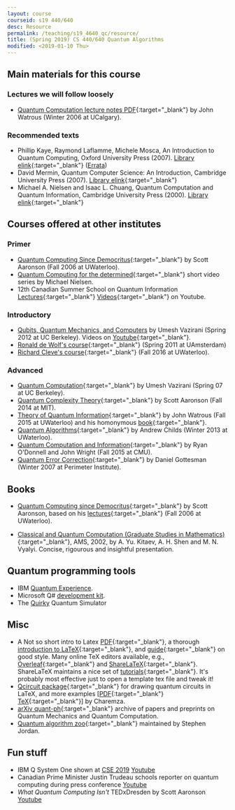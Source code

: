 ```yaml
---
layout: course
courseid: s19 440/640
desc: Resource
permalink: /teaching/s19_4640_qc/resource/
title: (Spring 2019) CS 440/640 Quantum Algorithms
modified: <2019-01-10 Thu>
---
```

## Main materials for this course

### Lectures we will follow loosely

* [Quantum Computation lecture notes PDF](https://cs.uwaterloo.ca/~watrous/CPSC519/LectureNotes/all.pdf){:target="_blank"} by John Watrous (Winter 2006 at UCalgary). 

### Recommended texts

*  Phillip Kaye, Raymond Laflamme, Michele Mosca, An Introduction to Quantum Computing, Oxford University Press (2007). [Library elink](https://libcat.tamu.edu/vwebv/holdingsInfo?bibId=5357750){:target="_blank"} ([Errata](http://qcintro.com/))
*  David Mermin, Quantum Computer Science: An Introduction, Cambridge University Press (2007). [Library elink](https://libcat.tamu.edu/vwebv/holdingsInfo?bibId=2984388){:target="_blank"}
*  Michael A. Nielsen and Isaac L. Chuang, Quantum Computation and Quantum Information, Cambridge University Press (2000). [Library elink](https://libcat.tamu.edu/vwebv/holdingsInfo?bibId=3860234){:target="_blank"}

## Courses offered at other institutes

### Primer 
* [Quantum Computing Since Democritus](http://www.scottaaronson.com/democritus/){:target="_blank"} by Scott Aaronson (Fall 2006 at UWaterloo). 
* [Quantum Computing for the determined](http://michaelnielsen.org/blog/quantum-computing-for-the-determined/){:target="_blank"} short video series by Michael Nielsen. 
* 12th Canadian Summer School on Quantum Information [Lectures](http://cssqi2012.iqc.uwaterloo.ca/schedule/){:target="_blank"} [Videos](https://www.youtube.com/playlist?list=PLq2e2Zi6KW-uHqylI-9paEJEj2zIS6dD-){:target="_blank"} on Youtube. 

### Introductory
* [Qubits, Quantum Mechanics, and Computers](http://www-inst.eecs.berkeley.edu/~cs191/sp12/) by Umesh Vazirani (Spring 2012 at UC Berkeley). Videos on [Youtube](https://www.youtube.com/playlist?list=PLDAjb_zu5aoFazE31_8yT0OfzsTcmvAVg){:target="_blank"}. 
* [Ronald de Wolf's course](http://homepages.cwi.nl/~rdewolf/qc11.html){:target="_blank"} (Spring 2011 at UAmsterdam)
* [Richard Cleve's course](http://cleve.iqc.uwaterloo.ca/qic710.html){:target="_blank"} (Fall 2016 at UWaterloo). 

### Advanced
* [Quantum Computation](https://people.eecs.berkeley.edu/~vazirani/quantum.html){:target="_blank"} by Umesh Vazirani (Spring 07 at UC Berkeley).
*  [Quantum Complexity Theory](http://stellar.mit.edu/S/course/6/fa14/6.845/){:target="_blank"} by Scott Aaronson (Fall 2014 at MIT). 
*  [Theory of Quantum Information](https://cs.uwaterloo.ca/~watrous/CS766/){:target="_blank"} by John Watrous (Fall 2015 at UWaterloo) and his homonymous [book](https://cs.uwaterloo.ca/~watrous/TQI/){:target="_blank"}.
* [Quantum Algorithms](http://www.cs.umd.edu/~amchilds/teaching/w13/qic823.html){:target="_blank"} by Andrew Childs (Winter 2013 at UWaterloo).
* [Quantum Computation and Information](http://www.cs.cmu.edu/~odonnell/quantum15/){:target="_blank"} by Ryan O'Donnell and John Wright (Fall 2015 at CMU).
* [Quantum Error Correction](https://www.perimeterinstitute.ca/personal/dgottesman/QECC2007/index.html){:target="_blank"} by Daniel Gottesman  (Winter 2007 at Perimeter Institute).

## Books 
*  [Quantum Computing since Democritus](http://www.cambridge.org/us/academic/subjects/physics/quantum-physics-quantum-information-and-quantum-computation/quantum-computing-democritus?format=PB&isbn=9780521199568){:target="_blank"} by Scott Aaronson, based on his [lectures](http://www.scottaaronson.com/democritus/){:target="_blank"} (Fall 2006 at UWaterloo).

* [Classical and Quantum Computation (Graduate Studies in Mathematics)](https://www.amazon.com/Classical-Quantum-Computation-Graduate-Mathematics/dp/0821832298){:target="_blank"}, AMS, 2002, by A. Yu. Kitaev, A. H. Shen and M. N. Vyalyi. Concise, rigourous and insightful presentation.

## Quantum programming tools
* IBM [Quantum Experience](http://research.ibm.com/ibm-q/qx/). 
* Microsoft Q# [development kit](https://www.microsoft.com/en-us/quantum/development-kit).
* The [Quirky](https://www.quantum-quest.nl/quirky/) Quantum Simulator

## Misc
* A Not so short intro to Latex [PDF](https://tobi.oetiker.ch/lshort/lshort.pdf){:target="_blank"}, a thorough [introduction to LaTeX](https://en.wikibooks.org/wiki/LaTeX){:target="_blank"}, and [guide](http://www.math.illinois.edu/~ajh/tex/basics.html){:target="_blank"} on good style. Many online TeX editors available, e.g., [Overleaf](https://www.overleaf.com/){:target="_blank"} and [ShareLaTeX](https://www.sharelatex.com/){:target="_blank"}. ShareLaTeX maintains a nice set of [tutorials](https://www.sharelatex.com/blog/latex-guides/beginners-tutorial.html){:target="_blank"}. It's probably most effective just to open a template tex file and tweak it!
* [Qcircuit package](https://github.com/CQuIC/qcircuit){:target="_blank"} for drawing quantum circuits in LaTeX, and more examples [[PDF](http://www2.warwick.ac.uk/fac/sci/physics/research/cfsa/people/pastmembers/charemzam/pastprojects/mcharemza_quant_circ.pdf){:target="_blank"} [TeX](http://www2.warwick.ac.uk/fac/sci/physics/research/cfsa/people/pastmembers/charemzam/pastprojects/mcharemza_quant_circ.tex){:target="_blank"}] by Charemza.
* [arXiv quant-ph](https://arxiv.org/archive/quant-ph){:target="_blank"} archive of papers and preprints on Quantum Mechanics and Quantum Computation.
* [Quantum algorithm zoo](http://math.nist.gov/quantum/zoo/){:target="_blank"} maintained by Stephen Jordan. 


## Fun stuff 
*  IBM Q System One shown at [CSE 2019](https://www.ces.tech/) [Youtube](https://www.youtube.com/watch?v=LAA0-vjTaNY)
*  Canadian Prime Minister Justin Trudeau schools reporter on quantum computing during press conference [Youtube](https://www.youtube.com/watch?v=Eak_ogYMprk)
*  *What Quantum Computing Isn't* TEDxDresden by Scott Aaronson [Youtube](https://www.youtube.com/embed/JvIbrDR1G_c?rel=0)
